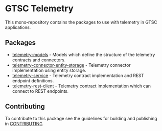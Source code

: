 # GTSC Telemetry

This mono-repository contains the packages to use with telemetry in GTSC applications.

## Packages

- [telemetry-models](packages/telemetry-models/README.md) - Models which define the structure of the telemetry contracts and connectors.
- [telemetry-connector-entity-storage](packages/telemetry-connector-entity-storage/README.md) - Telemetry connector implementation using entity storage.
- [telemetry-service](packages/telemetry-service/README.md) - Telemetry contract implementation and REST endpoint definitions.
- [telemetry-rest-client](packages/telemetry-rest-client/README.md) - Telemetry contract implementation which can connect to REST endpoints.

## Contributing

To contribute to this package see the guidelines for building and publishing in [CONTRIBUTING](./CONTRIBUTING.md)
